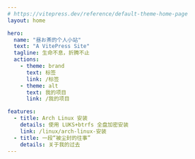 ```yaml
---
# https://vitepress.dev/reference/default-theme-home-page
layout: home

hero:
  name: "昼お茶的个人小站"
  text: "A VitePress Site"
  tagline: 生命不息，折腾不止
  actions:
    - theme: brand
      text: 标签
      link: /标签
    - theme: alt
      text: 我的项目
      link: /我的项目

features:
  - title: Arch Linux 安装
    details: 使用 LUKS+btrfs 全盘加密安装
    link: /linux/arch-linux-安装
  - title: 一段“被尘封的往事”
    details: 关于我的过去
---
```


